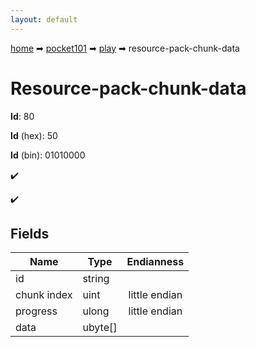 ```yaml
---
layout: default
---
```


[home](/) ➡ [pocket101](/protocol/pocket101) ➡ [play](/protocol/pocket101/play) ➡ resource-pack-chunk-data

# Resource-pack-chunk-data

**Id**: 80

**Id** (hex): 50

**Id** (bin): 01010000

✔️

✔️

## Fields

Name | Type | Endianness
---|---|:---:
id | string | 
chunk index | uint | little endian
progress | ulong | little endian
data | ubyte[] | 

